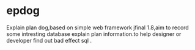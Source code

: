 # epdog
Explain plan dog,based on simple web framework jfinal 1.8,aim to record some intresting database explain plan information.to help designer or developer find out bad effect sql .
